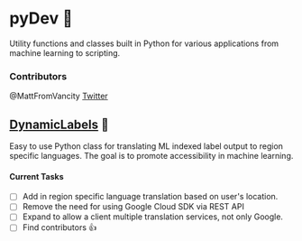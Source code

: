 # pyDev :pie:
Utility functions and classes built in Python for various applications from machine learning to scripting.

### Contributors
@MattFromVancity [Twitter](https://twitter.com/mawhitehead_)

## [DynamicLabels](/DynamicLabels) :car:
Easy to use Python class for translating ML indexed label output to region specific languages. The goal is to promote accessibility in machine learning.
#### Current Tasks
- [ ] Add in region specific language translation based on user's location.
- [ ] Remove the need for using Google Cloud SDK via REST API
- [ ] Expand to allow a client multiple translation services, not only Google.
- [ ] Find contributors :+1: 

